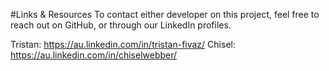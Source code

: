 #Links & Resources
To contact either developer on this project, feel free to reach out on GitHub, or through our LinkedIn profiles.

Tristan: https://au.linkedin.com/in/tristan-fivaz/
Chisel: https://au.linkedin.com/in/chiselwebber/
